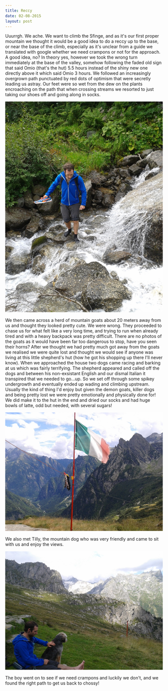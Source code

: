 ```yaml
---
title: Reccy
date: 02-08-2015
layout: post
---
```


Uuurrgh. We ache. We want to climb the Sfinge, and as it's our first proper mountain we thought it would be a good idea to do a reccy up to the base, or near the base of the climb, especially as it's unclear from a guide we translated with google whether we need crampons or not for the approach. A good idea, no? In theory yes, however we took the wrong turn immediately at the base of the valley, somehow following the faded old sign that said Omio (that's the hut) 5.5 hours instead of the shiny new one directly above it which said Omio 3 hours. We followed an increasingly overgrown path punctuated by red dots of optimism that were secretly leading us astray. Our feet were so wet from the dew on the plants encroaching on the path that when crossing streams we resorted to just taking our shoes off and going along in socks.

![stream crossing](/assets/images/reccy/IMG_20150730_111710.jpg)

We then came across a herd of mountain goats about 20 meters away from us and thought they looked pretty cute. We were wrong. They proceeded to chase us for what felt like a very long time, and trying to run when already tired and with a heavy backpack was pretty difficult. There are no photos of the goats as it would have been far too dangerous to stop, have you seen their horns? After we thought we had pretty much got away from the goats we realised we were quite lost and thought we would see if anyone was living at this little shepherd's hut (how he got his shopping up there I'll never know). When we approached the house two dogs came racing and barking at us which was fairly terrifying. The shepherd appeared and called off the dogs and between his non-exsistant English and our dismal Italian it transpired that we needed to go...up. So we set off through some spikey undergrowth and eventually ended up wading and climbing upstream. Usually the kind of thing I'd enjoy but given the demon goats, killer dogs and being pretty lost we were pretty emotionally and physically done for! We did make it to the hut in the end and dried our socks and had huge bowls of latte, odd but needed, with several sugars!

![drying socks](/assets/images/reccy/IMG_20150730_141812.jpg)

We also met Tilly, the mountain dog who was very friendly and came to sit with us and enjoy the views.

![Tilly the mountain dog](/assets/images/reccy/IMG_20150730_162137.jpg)

The boy went on to see if we need crampons and luckily we don't, and we found the right path to get us back to chossy!
